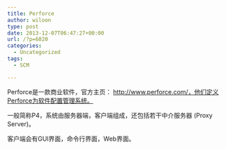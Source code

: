 ```yaml
---
title: Perforce
author: wiloon
type: post
date: 2013-12-07T06:47:27+00:00
url: /?p=6020
categories:
  - Uncategorized
tags:
  - SCM

---
```


  Perforce是一款商业软件，官方主页： http://www.perforce.com/，他们定义Perforce为软件配置管理系统。


  一般简称P4，系统由服务器端，客户端组成，还包括若干中介服务器 (Proxy Server)。


  客户端会有GUI界面，命令行界面，Web界面。
